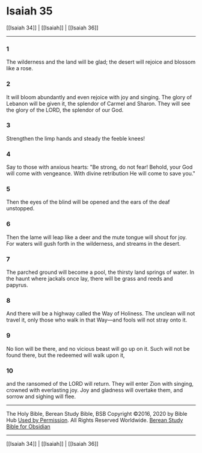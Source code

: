 # Isaiah 35

[[Isaiah 34]] | [[Isaiah]] | [[Isaiah 36]]

---

### 1
The wilderness and the land will be glad; the desert will rejoice and blossom like a rose.

### 2
It will bloom abundantly and even rejoice with joy and singing. The glory of Lebanon will be given it, the splendor of Carmel and Sharon. They will see the glory of the LORD, the splendor of our God.

### 3
Strengthen the limp hands and steady the feeble knees!

### 4
Say to those with anxious hearts: "Be strong, do not fear! Behold, your God will come with vengeance. With divine retribution He will come to save you."

### 5
Then the eyes of the blind will be opened and the ears of the deaf unstopped.

### 6
Then the lame will leap like a deer and the mute tongue will shout for joy. For waters will gush forth in the wilderness, and streams in the desert.

### 7
The parched ground will become a pool, the thirsty land springs of water. In the haunt where jackals once lay, there will be grass and reeds and papyrus.

### 8
And there will be a highway called the Way of Holiness. The unclean will not travel it, only those who walk in that Way—and fools will not stray onto it.

### 9
No lion will be there, and no vicious beast will go up on it. Such will not be found there, but the redeemed will walk upon it,

### 10
and the ransomed of the LORD will return. They will enter Zion with singing, crowned with everlasting joy. Joy and gladness will overtake them, and sorrow and sighing will flee.

---

The Holy Bible, Berean Study Bible, BSB
Copyright ©2016, 2020 by Bible Hub
[Used by Permission](https://berean.bible/terms.htm). All Rights Reserved Worldwide.
[Berean Study Bible for Obsidian](https://github.com/gapmiss/berean-study-bible-for-obsidian)

---

[[Isaiah 34]] | [[Isaiah]] | [[Isaiah 36]]

